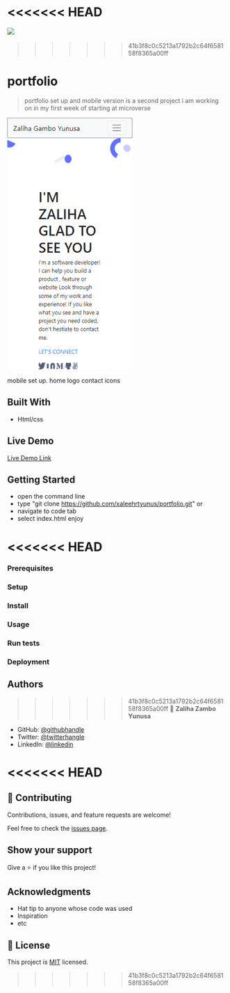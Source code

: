 <<<<<<< HEAD
=======
![](https://img.shields.io/badge/Microverse-blueviolet)

>>>>>>> 41b3f8c0c5213a1792b2c64f658158f8365a00ff
# portfolio

> portfolio set up and mobile version is a second project i am working on in my first week of starting at microverse

![screenshot](./app-screenshot.png)

mobile set up.
home 
logo
contact
icons

## Built With

- Html/css

## Live Demo

[Live Demo Link](https://xaleehrtyunus.github.io/portfolio/)


## Getting Started
- open the command line
- type "git clone https://github.com/xaleehrtyunus/portfolio.git"
or 
- navigate to code tab 
- select index.html 
enjoy


<<<<<<< HEAD
=======
### Prerequisites

### Setup

### Install

### Usage

### Run tests

### Deployment



## Authors

>>>>>>> 41b3f8c0c5213a1792b2c64f658158f8365a00ff
👤 **Zaliha Zambo Yunusa**

- GitHub: [@githubhandle](https://github.com/xaleehrtyunus)
- Twitter: [@twitterhangle](https://twiiter.com/yunusxaleehrt)
- LinkedIn: [@linkedin](https://linkedin.com/zalihagamboyunusa)

<<<<<<< HEAD
=======

## 🤝 Contributing

Contributions, issues, and feature requests are welcome!

Feel free to check the [issues page](../../issues/).

## Show your support

Give a ⭐️ if you like this project!
## Acknowledgments

- Hat tip to anyone whose code was used
- Inspiration
- etc

## 📝 License

This project is [MIT](./MIT.md) licensed.
>>>>>>> 41b3f8c0c5213a1792b2c64f658158f8365a00ff
